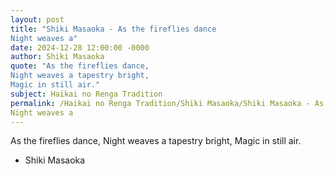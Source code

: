 ```yaml
---
layout: post
title: "Shiki Masaoka - As the fireflies dance
Night weaves a"
date: 2024-12-28 12:00:00 -0000
author: Shiki Masaoka
quote: "As the fireflies dance,
Night weaves a tapestry bright,
Magic in still air."
subject: Haikai no Renga Tradition
permalink: /Haikai no Renga Tradition/Shiki Masaoka/Shiki Masaoka - As the fireflies dance
Night weaves a
---
```


As the fireflies dance,
Night weaves a tapestry bright,
Magic in still air.

- Shiki Masaoka
